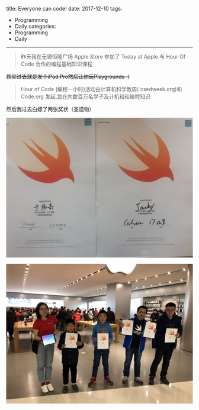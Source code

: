 title: Everyone can code!
date: 2017-12-10
tags: 
- Programming
- Daily
categories: 
- Programming
- Daily
---
> 昨天我在无锡恒隆广场 Apple Store 参加了 Today at Apple 与 Hour Of Code 合作的编程基础知识课程

~~其实过去就是发个iPad Pro然后让你玩Playgrounds（~~
> Hour of Code (编程一小时)活动由计算机科学教周( csedweek.org)和 Code.org 发起,旨在向数百万名学子及计机和和编程知识

然后我过去白嫖了两张奖状（圣遗物）

![Awards](/img/13/awards.jpg)

![Photo](/img/13/4.jpg)
